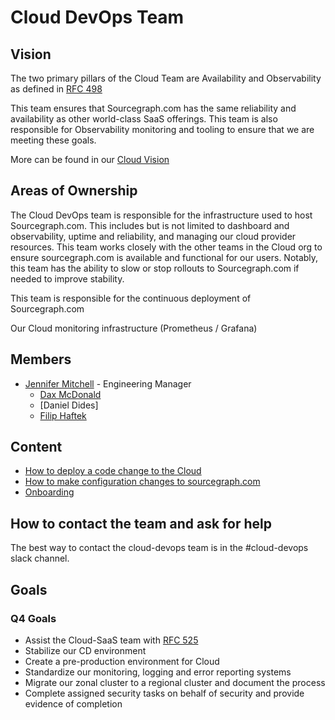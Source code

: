# Cloud DevOps Team

## Vision

The two primary pillars of the Cloud Team are Availability and Observability as defined in [RFC 498](https://docs.google.com/document/d/1FOuWZk6wdL7vOA09pb8ILyBYuQ8tEe5saAxebjKduBw/edit#heading=h.trqab8y0kufp)

This team ensures that Sourcegraph.com has the same reliability and availability as other world-class SaaS offerings.
This team is also responsible for Observability monitoring and tooling to ensure that we are meeting these goals.

More can be found in our [Cloud Vision](../../cloud/index.md#vision)

## Areas of Ownership

The Cloud DevOps team is responsible for the infrastructure used to host Sourcegraph.com. This includes but is not limited to dashboard and observability, uptime and reliability, and managing our cloud provider resources.
This team works closely with the other teams in the Cloud org to ensure sourcegraph.com is available and functional for our users.
Notably, this team has the ability to slow or stop rollouts to Sourcegraph.com if needed to improve stability.

This team is responsible for the continuous deployment of Sourcegraph.com

Our Cloud monitoring infrastructure (Prometheus / Grafana)

## Members

- [Jennifer Mitchell](../../../../team/index.md#jennifer-mitchell) - Engineering Manager
  - [Dax McDonald](../../../../team/index.md#dax-mcdonald)
  - [Daniel Dides]
  - [Filip Haftek](../../../../team/index.md#filip-haftek)

## Content

- [How to deploy a code change to the Cloud](./deploy-code-changes.md)
- [How to make configuration changes to sourcegraph.com](./update_sg_website_config.md)
- [Onboarding](onboarding.md)

## How to contact the team and ask for help

The best way to contact the cloud-devops team is in the #cloud-devops slack channel.

## Goals

### Q4 Goals

- Assist the Cloud-SaaS team with [RFC 525](https://docs.google.com/document/d/1FgrB6VIFT9eNQHmL4C0zipS9Vr8jfQ5n5IASy17gT7c/edit#heading=h.trqab8y0kufp)
- Stabilize our CD environment
- Create a pre-production environment for Cloud
- Standardize our monitoring, logging and error reporting systems
- Migrate our zonal cluster to a regional cluster and document the process
- Complete assigned security tasks on behalf of security and provide evidence of completion
